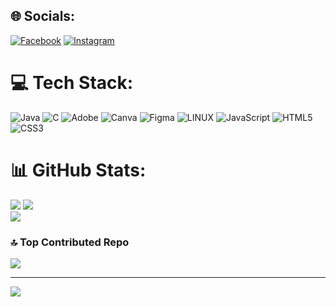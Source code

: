 
## 🌐 Socials:
[![Facebook](https://img.shields.io/badge/Facebook-%231877F2.svg?logo=Facebook&logoColor=white)](https://facebook.com/alexadeluna) [![Instagram](https://img.shields.io/badge/Instagram-%23E4405F.svg?logo=Instagram&logoColor=white)](https://instagram.com/alexadeluna494) 

# 💻 Tech Stack:
![Java](https://img.shields.io/badge/java-%23ED8B00.svg?style=for-the-badge&logo=openjdk&logoColor=white) ![C](https://img.shields.io/badge/c-%2300599C.svg?style=for-the-badge&logo=c&logoColor=white) ![Adobe](https://img.shields.io/badge/adobe-%23FF0000.svg?style=for-the-badge&logo=adobe&logoColor=white) ![Canva](https://img.shields.io/badge/Canva-%2300C4CC.svg?style=for-the-badge&logo=Canva&logoColor=white) ![Figma](https://img.shields.io/badge/figma-%23F24E1E.svg?style=for-the-badge&logo=figma&logoColor=white) ![LINUX](https://img.shields.io/badge/Linux-FCC624?style=for-the-badge&logo=linux&logoColor=black) ![JavaScript](https://img.shields.io/badge/javascript-%23323330.svg?style=for-the-badge&logo=javascript&logoColor=%23F7DF1E) ![HTML5](https://img.shields.io/badge/html5-%23E34F26.svg?style=for-the-badge&logo=html5&logoColor=white) ![CSS3](https://img.shields.io/badge/css3-%231572B6.svg?style=for-the-badge&logo=css3&logoColor=white)
# 📊 GitHub Stats:
![](https://github-readme-stats.vercel.app/api?username=deLuna18&theme=dark&hide_border=false&include_all_commits=true&count_private=true)
![](https://github-readme-streak-stats.herokuapp.com/?user=deLuna18&theme=dark&hide_border=false) </br>
![](https://github-readme-stats.vercel.app/api/top-langs/?username=deLuna18&theme=dark&hide_border=false&include_all_commits=true&count_private=true&layout=compact)

### 🔝 Top Contributed Repo
![](https://github-contributor-stats.vercel.app/api?username=deLuna18&limit=5&theme=radical&combine_all_yearly_contributions=true)

---
[![](https://visitcount.itsvg.in/api?id=deLuna18&icon=0&color=10)](https://visitcount.itsvg.in)

<!-- Proudly created with GPRM ( https://gprm.itsvg.in ) -->

